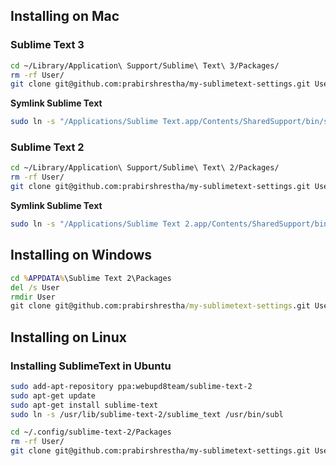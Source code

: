 ## Installing on Mac

### Sublime Text 3
```bash
cd ~/Library/Application\ Support/Sublime\ Text\ 3/Packages/
rm -rf User/
git clone git@github.com:prabirshrestha/my-sublimetext-settings.git User
```

**Symlink Sublime Text**

```bash
sudo ln -s "/Applications/Sublime Text.app/Contents/SharedSupport/bin/subl" /bin/subl
```

### Sublime Text 2
```bash
cd ~/Library/Application\ Support/Sublime\ Text\ 2/Packages/
rm -rf User/
git clone git@github.com:prabirshrestha/my-sublimetext-settings.git User
```

**Symlink Sublime Text**

```bash
sudo ln -s "/Applications/Sublime Text 2.app/Contents/SharedSupport/bin/subl" /bin/subl
```

## Installing on Windows

```bat
cd %APPDATA%\Sublime Text 2\Packages
del /s User
rmdir User
git clone git@github.com:prabirshrestha/my-sublimetext-settings.git User
```

## Installing on Linux

### Installing SublimeText in Ubuntu

```sh
sudo add-apt-repository ppa:webupd8team/sublime-text-2
sudo apt-get update
sudo apt-get install sublime-text
sudo ln -s /usr/lib/sublime-text-2/sublime_text /usr/bin/subl
```

```sh
cd ~/.config/sublime-text-2/Packages
rm -rf User/
git clone git@github.com:prabirshrestha/my-sublimetext-settings.git User
```
